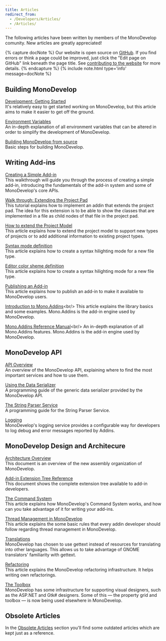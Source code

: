 ```yaml
---
title: Articles
redirect_from:
  - /Developers/Articles/
  - /Articles/
---
```


The following articles have been written by members of the MonoDevelop comunity. New articles are greatly appreciated!

{% capture docNote %}
Our website is open source on [GitHub](https://github.com/mono/md-website). If you find errors or think a page could be improved, just click the "Edit page on GitHub" link beneath the page title. See [contributing to the website](https://github.com/mono/md-website#contributing-to-the-website) for more details.
{% endcapture %}
{% include note.html type='info' message=docNote %}

Building MonoDevelop
--------------------

[Development: Getting Started](/developers/articles/development-getting-started/ "Developers/Articles/Development: Getting Started")<br/>
It's relatively easy to get started working on MonoDevelop, but this article aims to make it easier to get off the ground.

[Environment Variables](/developers/articles/environment-variables/ "Developers/Articles/Environment_Variables")<br/>
An in-depth explanation of all environment variables that can be altered in order to simplify the development of MonoDevelop. 

[Building MonoDevelop from source](/developers/building-monodevelop/)<br/>
Basic steps for building MonoDevelop. 

Writing Add-ins
---------------

[Creating a Simple Add-in](/developers/articles/creating-a-simple-add-in/ "Developers/Articles/Creating a Simple Add-in")<br/>
This walkthrough will guide you through the process of creating a simple add-in, introducing the fundamentals of the add-in system and some of MonoDevelop's core APIs.

[Walk through: Extending the Project Pad](/developers/articles/extending-the-project-pad/ "Developers/Articles/Extending_the_Project_Pad")<br/>
This tutorial explains how to implement an addin that extends the project pad. The idea for this extension is to be able to show the classes that are implemented in a file as child nodes of that file in the project pad.

[How to extend the Project Model](/developers/articles/how-to-extend-the-project-model/ "Developers/Articles/How_to_extend_the_Project_Model")<br/>
This article explains how to extend the project model to support new types of projects or to add additional information to existing project types.

[Syntax mode definition](/developers/articles/syntax-mode-definition/ "Developers/Articles/Syntax Mode Definition")<br/>
This article explains how to create a syntax hilighting mode for a new file type.

[Editor color sheme definition](/developers/articles/color-sheme-definition/ "Developers/Articles/Color Sheme Definition")<br/>
This article explains how to create a syntax hilighting mode for a new file type.

[Publishing an Add-in](/developers/articles/publishing-an-addin/ "Developers/Articles/Publishing an Addin")<br/>
This article explains how to publish an add-in to make it available to MonoDevelop users.

[Introduction to Mono.Addins](http://www.mono-project.com/Introduction_to_Mono.Addins "http://www.mono-project.com/Introduction_to_Mono.Addins")<br/>
This article explains the library basics and some examples. Mono.Addins is the add-in engine used by MonoDevelop.

[Mono.Addins Reference Manual](http://www.mono-project.com/Mono.Addins_Reference_Manual "http://www.mono-project.com/Mono.Addins_Reference_Manual")<br/>
An in-depth explanation of all Mono.Addins features. Mono.Addins is the add-in engine used by MonoDevelop.

MonoDevelop API
---------------

[API Overview](/developers/articles/api-overview/ "Developers/Articles/API Overview")<br/>
An overview of the MonoDevelop API, explaining where to find the most important services and how to use them.

[Using the Data Serializer](/developers/articles/using-the-data-serializer/ "Developers/Articles/Using The Data Serializer")<br/>
A programming guide of the generic data serializer provided by the MonoDevelop API.

[The String Parser Service](/developers/articles/the-string-parser-service/ "Developers/Articles/The String Parser Service")<br/>
A programming guide for the String Parser Service.

[Logging](/developers/articles/logging/ "Developers/Articles/Logging")<br/>
MonoDevelop's logging service provides a configurable way for developers to log debug and error messages reported by Addins.

MonoDevelop Design and Architecure
----------------------------------

[Architecture Overview](/developers/articles/architecture-overview/ "Developers/Articles/Architecture_Overview")<br/>
This document is an overview of the new assembly organization of MonoDevelop.

[Add-in Extension Tree Reference](/developers/articles/extension-tree-reference/ "Developers/Articles/Extension_Tree_Reference")<br/>
This document shows the complete extension tree available to add-in developers.

[The Command System](/developers/articles/the-command-system/ "Developers/Articles/The_Command_System")<br/>
This article explains how MonoDevelop's Command System works, and how can you take advantage of it for writing your add-ins.

[Thread Management in MonoDevelop](/developers/articles/thread-management/ "Developers/Articles/Thread_Management")<br/>
This article explains the some basic rules that every addin developer should follow regarding thread management in MonoDevelop.

[Translations](/developers/articles/translations/ "Developers/Articles/Translations")<br/>
MonoDevelop has chosen to use gettext instead of resources for translating into other languages. This allows us to take advantage of GNOME translators' familiarity with gettext.

[Refactoring](/developers/articles/refactoring/ "Developers/Articles/Refactoring")<br/>
This article explains the MonoDevelop refactoring infrastructure. It helps writing own refactorings.

[The Toolbox](/developers/articles/toolbox/ "Developers/Articles/Toolbox")<br/>
MonoDevelop has some infrastructure for supporting visual designers, such as the ASP.NET and Gtk# designers. Some of this — the property grid and toolbox — is now being used elsewhere in MonoDevelop.

Obsolete Articles
-----------------

In the [Obsolete Articles](/archived/developers/articles/obsolete-articles/ "Developers/Obsolete_Articles") section you'll find some outdated articles which are kept just as a reference.
